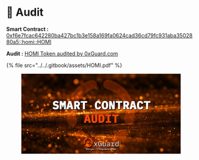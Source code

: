 # 🔏 Audit

**Smart Contract :** [0xf6e7fcac642280ba427bc1b3e158a169fa0624cad36cd79fc931aba3502880a5::homi::HOMI](https://suiscan.xyz/mainnet/coin/0xf6e7fcac642280ba427bc1b3e158a169fa0624cad36cd79fc931aba3502880a5::homi::HOMI/txs)

**Audit :** [HOMI Token audited by 0xGuard.com](https://github.com/0xGuard-com/audit-reports/blob/master/HOMI/HOMI.pdf)

{% file src="../../.gitbook/assets/HOMI.pdf" %}

<figure><img src="../../.gitbook/assets/download (1).jpeg" alt=""><figcaption></figcaption></figure>
